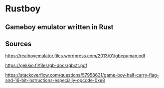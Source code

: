 # Rustboy
## Gameboy emulator written in Rust

## Sources
https://realboyemulator.files.wordpress.com/2013/01/gbcpuman.pdf

https://gekkio.fi/files/gb-docs/gbctr.pdf

https://stackoverflow.com/questions/57958631/game-boy-half-carry-flag-and-16-bit-instructions-especially-opcode-0xe8
